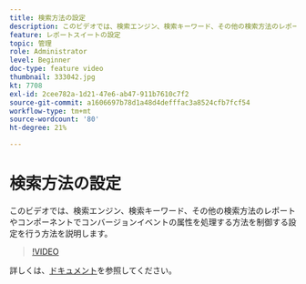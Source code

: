 ```yaml
---
title: 検索方法の設定
description: このビデオでは、検索エンジン、検索キーワード、その他の検索方法のレポートやコンポーネントでコンバージョンイベントの属性を処理する方法を制御する設定を行う方法を説明します。
feature: レポートスイートの設定
topic: 管理
role: Administrator
level: Beginner
doc-type: feature video
thumbnail: 333042.jpg
kt: 7708
exl-id: 2cee782a-1d21-47e6-ab47-911b7610c7f2
source-git-commit: a1606697b78d1a48d4defffac3a8524cfb7fcf54
workflow-type: tm+mt
source-wordcount: '80'
ht-degree: 21%

---
```


# 検索方法の設定

このビデオでは、検索エンジン、検索キーワード、その他の検索方法のレポートやコンポーネントでコンバージョンイベントの属性を処理する方法を制御する設定を行う方法を説明します。

>[!VIDEO](https://video.tv.adobe.com/v/333042/?quality=12&learn=on)

詳しくは、[ドキュメント](https://experienceleague.adobe.com/docs/analytics/admin/admin-tools/finding-methods.html)を参照してください。
